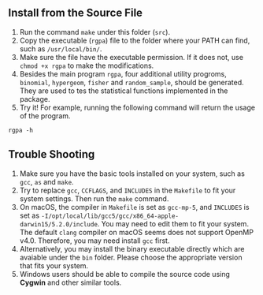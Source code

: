 ## Install from the Source File
1. Run the command `make` under this folder (`src`).
2. Copy the executable (`rgpa`) file to the folder where your PATH can find, such as `/usr/local/bin/`.
3. Make sure the file have the executable permission.  If it does not, use `chmod +x rgpa` to make the modifications.
4. Besides the main program `rgpa`, four additional utility progroms, `binomial`, `hypergeom`, `fisher` and `random_sample`, should be generated. They are used to tes the statistical functions implemented in the package.  
5. Try it! For example, running the following command will return the usage of the program. 

```
rgpa -h 
```
 

## Trouble Shooting
1. Make sure you have the basic tools installed on your system, such as `gcc`, `as` and `make`.
2. Try to replace `gcc`, `CCFLAGS`, and `INCLUDES` in the `Makefile` to fit your system settings. Then run the `make` command.
3. On macOS, the compiler in `Makefile` is set as `gcc-mp-5`, and `INCLUDES` is set as `-I/opt/local/lib/gcc5/gcc/x86_64-apple-darwin15/5.2.0/include`. You may need to edit them to fit your system. The default `clang` compiler on macOS seems does not support OpenMP v4.0. Therefore, you may need install `gcc` first.
4. Alternatively, you may install the binary executable directly which are avaiable under the `bin` folder. Please choose the appropriate version that fits your system.  
5. Windows users should be able to compile the source code using **Cygwin** and other similar tools.


